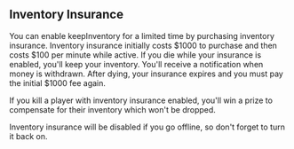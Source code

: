 ## Inventory Insurance

You can enable keepInventory for a limited time by purchasing inventory insurance.
Inventory insurance initially costs $1000 to purchase and then costs $100 per minute
while active. If you die while your insurance is enabled, you'll keep your inventory.
You'll receive a notification when money is withdrawn. After dying, your insurance expires
and you must pay the initial $1000 fee again.

If you kill a player with inventory insurance enabled, you'll win a prize to compensate
for their inventory which won't be dropped.

Inventory insurance will be disabled if you go offline, so don't forget to turn it back on.
